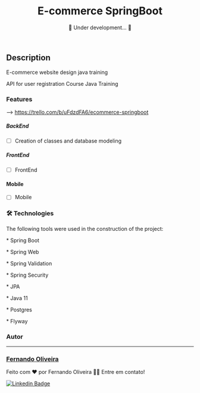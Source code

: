 
<h1 align="center">
     E-commerce SpringBoot
     </h1>

<p align="center"> 🚧  Under development...  🚧</p> <br>

## Description
<p>E-commerce website design java training</p>
<p> API for user registration Course Java Training </p>



### Features 
--> https://trello.com/b/uFdzdFA6/ecommerce-springboot
##### BackEnd
- [ ] Creation of classes and database modeling

##### FrontEnd

- [ ] FrontEnd

#### Mobile

- [ ] Mobile

### 🛠 Technologies

The following tools were used in the construction of the project:

<p>* Spring Boot</p>
<p>* Spring Web</p>
<p>* Spring Validation </p>
<p>* Spring Security </p>
<p>* JPA </p>
<p>* Java 11 </p>
<p>* Postgres </p>
<p>* Flyway </p>

### Autor
---

<h3> <a href="https://www.linkedin.com/in/fernando-oliveira-074298113/" title="lfcode"> Fernando Oliveira </a></h3>


Feito com ❤️ por Fernando Oliveira 👋🏽 Entre em contato!

[![Linkedin Badge](https://img.shields.io/badge/-Fernando-blue?style=flat-square&logo=Linkedin&logoColor=white&link=https://www.linkedin.com/in/fernando-oliveira-074298113/)](https://www.linkedin.com/in/fernando-oliveira-074298113/) 



